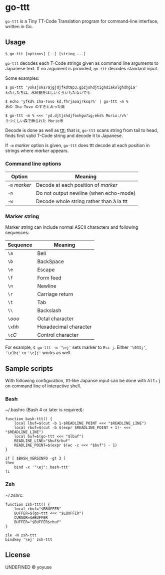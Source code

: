 # go-ttt

`go-ttt` is a Tiny TT-Code Translation program for command-line interface,
written in Go.

## Usage

``` console
$ go-ttt [options] [--] [string ...]
```

`go-ttt` decodes each T-Code strings given as command line arguments to Japanese text.
If no argument is provided, `go-ttt` decodes standard input.

Some examples:

``` console
$ go-ttt 'ysksjsks/ajgjdjfkdt8p3;gpzjshdjtighdiakslghdhgia'
わたしたちは、氷砂糖をほしいくらいもたないでも

$ echo 'yfkd% Iha-Tovo kd,fhrjaoajrksqr%' | go-ttt -m %
あの Iha-Tovo のすきとおった風

$ go-ttt -m % <<< 'yd.djtjshdjfoxhgw7ig;eks% Morio:/v%'
うつくしい森で飾られた Morio市
```

Decode is done as well as [ttt](https://github.com/yoyuse/ttt);
that is, `go-ttt` scans string from tail to head,
finds first valid T-Code string and decode it to Japanese.

If `-m` *marker* option is given,
`go-ttt` does ttt decode at each position in strings where *marker* appears.

### Command line options

| Option | Meaning |
|--------|---------|
| `-m` *marker* | Decode at each position of *marker* |
| `-n` | Do not output newline (when echo-mode) |
| `-w` | Decode whole string rather than à la ttt |

### Marker string

Marker string can include normal ASCII characters and following sequences:

| Sequence | Meaning |
|----------|---------|
| `\a` | Bell |
| `\b` | BackSpace|
| `\e` | Escape |
| `\f` | Form feed |
| `\n` | Newline |
| `\r` | Carriage return |
| `\t` | Tab |
| `\\` | Backslash |
| `\`*ooo* | Octal character |
| `\x`*hh* | Hexadecimal character |
| `\c`*C* | Control character |

For example, `$ go-ttt -m '\ej'` sets marker to `Esc j`.
Either `'\033j'`, `'\x1bj'` or `'\c[j'` works as well.

## Sample scripts

With following configuration,
ttt-like Japanse input can be done with <kbd>Alt</kbd>+<kbd>j</kbd>
on command line of interactive shell.

### Bash

~/.bashrc (Bash 4 or later is required):

``` shell
function bash-ttt() {
    local lbuf=$(cut -b 1-$READLINE_POINT <<< "$READLINE_LINE")
    local rbuf=$(cut -b $(expr $READLINE_POINT + 1)- <<< "$READLINE_LINE")
    local buf=$(go-ttt <<< "$lbuf")
    READLINE_LINE="$buf$rbuf"
    READLINE_POINT=$(expr $(wc -c <<< "$buf") - 1)
}

if [ $BASH_VERSINFO -gt 3 ]
then
    bind -x '"\ej": bash-ttt'
fi
```

### Zsh

~/.zshrc:

``` shell
function zsh-ttt() {
    local rbuf="$RBUFFER"
    BUFFER=$(go-ttt <<< "$LBUFFER")
    CURSOR=$#BUFFER
    BUFFER="$BUFFER$rbuf"
}

zle -N zsh-ttt
bindkey '\ej' zsh-ttt
```

## License

UNDEFINED © yoyuse
